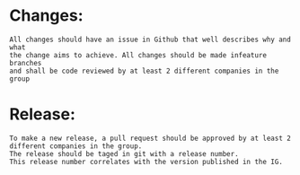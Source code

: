 # Changes:

    All changes should have an issue in Github that well describes why and what 
    the change aims to achieve. All changes should be made infeature branches 
    and shall be code reviewed by at least 2 different companies in the group

# Release:
    To make a new release, a pull request should be approved by at least 2 
    different companies in the group. 
    The release should be taged in git with a release number. 
    This release number correlates with the version published in the IG.
